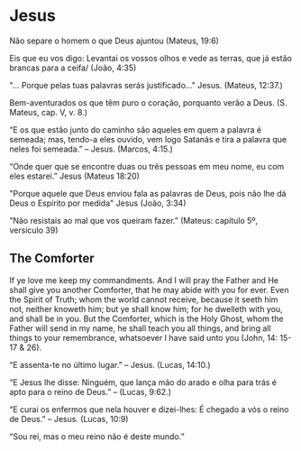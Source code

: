 # Jesus
Não separe o homem o que Deus ajuntou (Mateus, 19:6) 

Eis que eu vos digo: Levantai os vossos olhos e vede as terras, que já estão brancas para a ceifa/ (João, 4:35)

"... Porque pelas tuas palavras serás justificado..." Jesus. (Mateus, 12:37.)

Bem-aventurados os que têm puro o coração, porquanto verão a Deus. (S. Mateus, cap. V, v. 8.)

“E os que estão junto do caminho são aqueles em quem a palavra é semeada; mas, tendo-a eles ouvido, vem logo Satanás e tira a palavra que neles foi semeada.” – Jesus. (Marcos, 4:15.)

“Onde quer que se encontre duas ou três pessoas em meu nome, eu com eles estarei.” Jesus (Mateus 18:20)

"Porque aquele que Deus enviou fala as palavras de Deus, pois não lhe dá Deus o Espírito por medida" Jesus (João, 3:34)

“Não resistais ao mal que vos queiram fazer.” (Mateus: capítulo 5º, versículo 39)

## The Comforter
If ye love me keep my commandments. And I will pray the Father and He shall give you another Comforter, that he may abide with you for ever. Even the Spirit of Truth; whom the world cannot receive, because it seeth him not, neither knoweth him; but ye shall know him; for he dwelleth with you, and shall be in you. But the Comforter, which is the Holy Ghost, whom the Father will send in my name, he shall teach you all things, and bring all things to your remembrance, whatsoever I have said unto you (John, 14: 15-17 & 26). 

“E assenta-te no último lugar.” – Jesus. (Lucas, 14:10.)

“E Jesus lhe disse: Ninguém, que lança mão do arado e olha para trás é apto para o reino de Deus.” – (Lucas, 9:62.)

“E curai os enfermos que nela houver e dizei-lhes: É chegado a vós o reino de Deus.”  – Jesus. (Lucas, 10:9)

“Sou rei, mas o meu reino não é deste mundo.”
